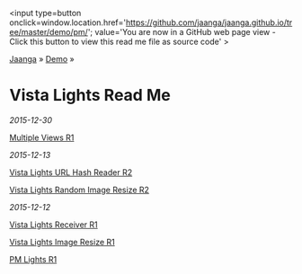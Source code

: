 ﻿<span style=display:none; >[You are now in a GitHub source code view - click this link to view Read Me file as a web page]( http://jaanga.github.io/demo/pm/index.html "View file as a web page." ) </span>
<input type=button onclick=window.location.href='https://github.com/jaanga/jaanga.github.io/tree/master/demo/pm/'; 
value='You are now in a GitHub web page view - Click this button to view this read me file as source code' >

[Jaanga]( http://jaanga.github.io ) » [Demo]( http://jaanga.github.io/demo/pm/  ) »

Vista Lights Read Me
===

_2015-12-30_

[Multiple Views R1]( http://jaanga.github.io/demo/pm/multiple-views/multiple-views-r1.html )

_2015-12-13_

[Vista Lights URL Hash Reader R2]( http://jaanga.github.io/demo/pm/url-hash-reader-r2.html )

[Vista Lights Random Image Resize R2]( http://jaanga.github.io/demo/pm/vista-lights-random-image-resize-r2.html )

_2015-12-12_

[Vista Lights Receiver R1]( http://jaanga.github.io/demo/pm/vista-lights-receiver-r1.html )

[Vista Lights Image Resize R1]( http://jaanga.github.io/demo/pm/vista-lights-image-resize-r1.html )

[PM Lights R1]( http://jaanga.github.io/demo/pm/pm-lights-r1.html )